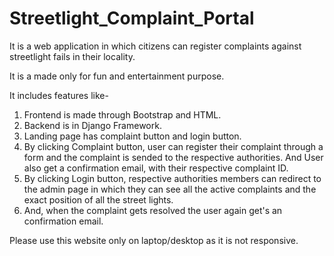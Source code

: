 # Streetlight_Complaint_Portal
It is a web application in which citizens can register complaints against streetlight fails in their locality.

It is a made only for fun and entertainment purpose.

It includes features like-
1) Frontend is made through Bootstrap and HTML.
2) Backend is in Django Framework.
3) Landing page has complaint button and login button.
4) By clicking Complaint button, user can register their complaint through a form and the complaint is sended to the respective authorities. And User also get a confirmation email, with their respective complaint ID.
5) By clicking Login button, respective authorities members can redirect to the admin page in which they can see all the active complaints and the exact position of all the street lights.
6) And, when the complaint gets resolved the user again get's an confirmation email.

Please use this website only on laptop/desktop as it is not responsive.
